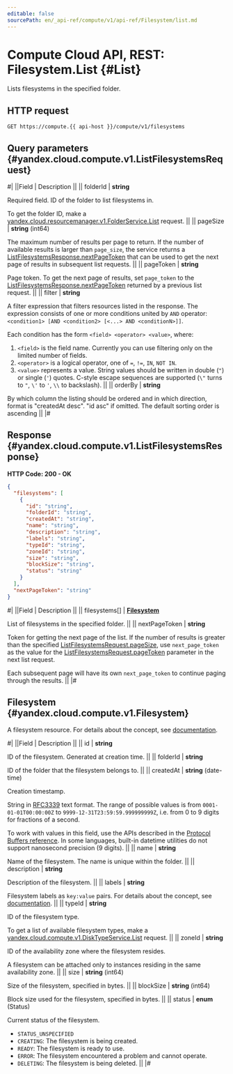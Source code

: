```yaml
---
editable: false
sourcePath: en/_api-ref/compute/v1/api-ref/Filesystem/list.md
---
```


# Compute Cloud API, REST: Filesystem.List {#List}

Lists filesystems in the specified folder.

## HTTP request

```
GET https://compute.{{ api-host }}/compute/v1/filesystems
```

## Query parameters {#yandex.cloud.compute.v1.ListFilesystemsRequest}

#|
||Field | Description ||
|| folderId | **string**

Required field. ID of the folder to list filesystems in.

To get the folder ID, make a [yandex.cloud.resourcemanager.v1.FolderService.List](/docs/resource-manager/api-ref/Folder/list#List) request. ||
|| pageSize | **string** (int64)

The maximum number of results per page to return. If the number of available
results is larger than `page_size`,
the service returns a [ListFilesystemsResponse.nextPageToken](#yandex.cloud.compute.v1.ListFilesystemsResponse)
that can be used to get the next page of results in subsequent list requests. ||
|| pageToken | **string**

Page token. To get the next page of results, set `page_token` to the
[ListFilesystemsResponse.nextPageToken](#yandex.cloud.compute.v1.ListFilesystemsResponse) returned by a previous list request. ||
|| filter | **string**

A filter expression that filters resources listed in the response.
The expression consists of one or more conditions united by `AND` operator: `<condition1> [AND <condition2> [<...> AND <conditionN>]]`.

Each condition has the form `<field> <operator> <value>`, where:
1. `<field>` is the field name. Currently you can use filtering only on the limited number of fields.
2. `<operator>` is a logical operator, one of `=`, `!=`, `IN`, `NOT IN`.
3. `<value>` represents a value.
String values should be written in double (`"`) or single (`'`) quotes. C-style escape sequences are supported (`\"` turns to `"`, `\'` to `'`, `\\` to backslash). ||
|| orderBy | **string**

By which column the listing should be ordered and in which direction,
format is "createdAt desc". "id asc" if omitted.
The default sorting order is ascending ||
|#

## Response {#yandex.cloud.compute.v1.ListFilesystemsResponse}

**HTTP Code: 200 - OK**

```json
{
  "filesystems": [
    {
      "id": "string",
      "folderId": "string",
      "createdAt": "string",
      "name": "string",
      "description": "string",
      "labels": "string",
      "typeId": "string",
      "zoneId": "string",
      "size": "string",
      "blockSize": "string",
      "status": "string"
    }
  ],
  "nextPageToken": "string"
}
```

#|
||Field | Description ||
|| filesystems[] | **[Filesystem](#yandex.cloud.compute.v1.Filesystem)**

List of filesystems in the specified folder. ||
|| nextPageToken | **string**

Token for getting the next page of the list. If the number of results is greater than
the specified [ListFilesystemsRequest.pageSize](#yandex.cloud.compute.v1.ListFilesystemsRequest), use `next_page_token` as the value
for the [ListFilesystemsRequest.pageToken](#yandex.cloud.compute.v1.ListFilesystemsRequest) parameter in the next list request.

Each subsequent page will have its own `next_page_token` to continue paging through the results. ||
|#

## Filesystem {#yandex.cloud.compute.v1.Filesystem}

A filesystem resource.
For details about the concept, see [documentation](/docs/compute/concepts/filesystem).

#|
||Field | Description ||
|| id | **string**

ID of the filesystem. Generated at creation time. ||
|| folderId | **string**

ID of the folder that the filesystem belongs to. ||
|| createdAt | **string** (date-time)

Creation timestamp.

String in [RFC3339](https://www.ietf.org/rfc/rfc3339.txt) text format. The range of possible values is from
`0001-01-01T00:00:00Z` to `9999-12-31T23:59:59.999999999Z`, i.e. from 0 to 9 digits for fractions of a second.

To work with values in this field, use the APIs described in the
[Protocol Buffers reference](https://developers.google.com/protocol-buffers/docs/reference/overview).
In some languages, built-in datetime utilities do not support nanosecond precision (9 digits). ||
|| name | **string**

Name of the filesystem. The name is unique within the folder. ||
|| description | **string**

Description of the filesystem. ||
|| labels | **string**

Filesystem labels as `key:value` pairs.
For details about the concept, see [documentation](/docs/overview/concepts/services#labels). ||
|| typeId | **string**

ID of the filesystem type.

To get a list of available filesystem types, make a [yandex.cloud.compute.v1.DiskTypeService.List](/docs/compute/api-ref/DiskType/list#List) request. ||
|| zoneId | **string**

ID of the availability zone where the filesystem resides.

A filesystem can be attached only to instances residing in the same availability zone. ||
|| size | **string** (int64)

Size of the filesystem, specified in bytes. ||
|| blockSize | **string** (int64)

Block size used for the filesystem, specified in bytes. ||
|| status | **enum** (Status)

Current status of the filesystem.

- `STATUS_UNSPECIFIED`
- `CREATING`: The filesystem is being created.
- `READY`: The filesystem is ready to use.
- `ERROR`: The filesystem encountered a problem and cannot operate.
- `DELETING`: The filesystem is being deleted. ||
|#